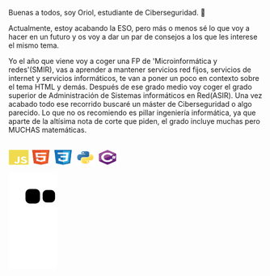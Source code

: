 Buenas a todos, soy Oriol, estudiante de Ciberseguridad. 👋

Actualmente, estoy acabando la ESO, pero más o menos sé lo que voy a hacer en un futuro y os voy a dar un par de consejos a los que les interese el mismo tema.

Yo el año que viene voy a coger una FP de 'Microinformática y redes'(SMIR), vas a aprender a mantener servicios red fijos, servicios de internet y servicios informáticos, te van a poner un poco en contexto sobre el tema HTML y demás. Después de ese grado medio voy coger el grado superior de Administración de Sistemas informáticos en Red(ASIR). Una vez acabado todo ese recorrido buscaré un máster de Ciberseguridad o algo parecido. Lo que no os recomiendo es pillar ingeniería informática, ya que aparte de la altísima nota de corte que piden, el grado incluye muchas pero MUCHAS matemáticas.






<div style="display: inline_block"><br>
  <img align="center" alt="Uri-Js" height="30" width="40" src="https://raw.githubusercontent.com/devicons/devicon/master/icons/javascript/javascript-plain.svg">
  
  
  <img align="center" alt="Uri-HTML" height="30" width="40" src="https://raw.githubusercontent.com/devicons/devicon/master/icons/html5/html5-original.svg">
  <img align="center" alt="Uri" height="30" width="40" src="https://raw.githubusercontent.com/devicons/devicon/master/icons/css3/css3-original.svg">
  <img align="center" alt="Uri-Python" height="30" width="40" src="https://raw.githubusercontent.com/devicons/devicon/master/icons/python/python-original.svg">
  <img align="center" alt="Uri-Csharp" height="30" width="40" src="https://raw.githubusercontent.com/devicons/devicon/master/icons/csharp/csharp-original.svg">
  </div>
  <div> 
 
 
  ![Snake animation](https://github.com/rafaballerini/rafaballerini/blob/output/github-contribution-grid-snake.svg)
 
</div>
